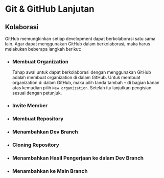 # Git & GitHub Lanjutan

## Kolaborasi
GitHub memungkinkan setiap development dapat berkolaborasi satu sama lain. Agar dapat menggunakan GitHub dalam berkolaborasi, maka harus melakukan beberapa langkah berikut:

- ### **Membuat Organization**

  Tahap awal untuk dapat berkolaborasi dengan menggunakan GitHub adalah membuat organization di dalam GitHub. Untuk membuat organization di dalam GitHub, maka pilih tanda tambah `+` di bagian kanan atas kemudian pilih `New organization`. Setelah itu lanjutkan pengisian sesuai dengan petunjuk.
- ### **Invite Member**
- ### **Membuat Repository**
- ### **Menambahkan Dev Branch**
- ### **Cloning Repository**
- ### **Menambahkan Hasil Pengerjaan ke dalam Dev Branch**
- ### **Menambahkan ke Main Branch**
